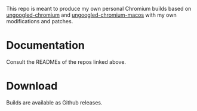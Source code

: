 This repo is meant to produce my own personal Chromium builds based on [ungoogled-chromium](//github.com/Eloston/ungoogled-chromium) and [ungoogled-chromium-macos](//github.com/ungoogled-software/ungoogled-chromium-macos) with my own modifications and patches.

# Documentation

Consult the READMEs of the repos linked above.

# Download

Builds are available as Github releases.
